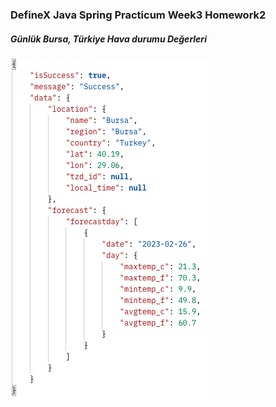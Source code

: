 ### DefineX Java Spring Practicum Week3 Homework2
##### Günlük Bursa, Türkiye Hava durumu Değerleri
![alt text](homework-response.png)
